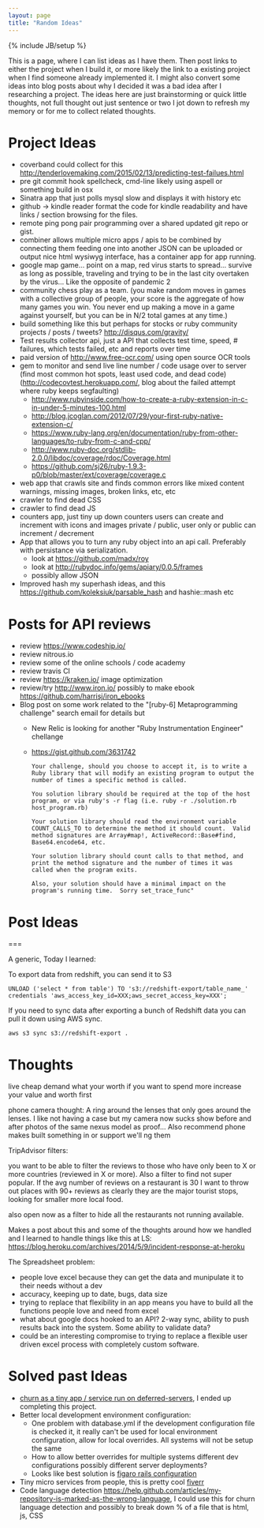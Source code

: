 ```yaml
---
layout: page
title: "Random Ideas"
---
```

{% include JB/setup %}

This is a page, where I can list ideas as I have them. Then post links to either the project when I build it, or more likely the link to a existing project when I find someone already implemented it. I might also convert some ideas into blog posts about why I decided it was a bad idea after I researching a project. The ideas here are just brainstorming or quick little thoughts, not full thought out just sentence or two I jot down to refresh my memory or for me to collect related thoughts.

Project Ideas
===

* coverband could collect for this http://tenderlovemaking.com/2015/02/13/predicting-test-failues.html
* pre git commit hook spellcheck, cmd-line likely using aspell or something build in osx 
* Sinatra app that just polls mysql slow and displays it with history etc
* github -> kindle reader format the code for kindle readability and have links / section browsing for the files.
* remote ping pong pair programming over a shared updated git repo or gist.
* combiner allows multiple micro apps / apis to be combined by connecting them feeding one into another JSON can be uploaded or output nice html wysiwyg interface, has a container app for app running.
* google map game... point on a map, red virus starts to spread... survive as long as possible, traveling and trying to be in the last city overtaken by the virus... Like the opposite of pandemic 2
* community chess play as a team. (you make random moves in games with a collective group of people, your score is the aggregate of how many games you win. You never end up making a move in a game against yourself, but you can be in N/2 total games at any time.)
* build something like this but perhaps for stocks or ruby community projects / posts / tweets? http://disqus.com/gravity/
* Test results collector api, just a API that collects test time, speed, # failures, which tests failed, etc and reports over time
* paid version of http://www.free-ocr.com/ using open source OCR tools
* gem to monitor and send live line number / code usage over to server (find most common hot spots, least used code, and dead code) (http://codecovtest.herokuapp.com/, blog about the failed attempt where ruby keeps segfaulting)
   * http://www.rubyinside.com/how-to-create-a-ruby-extension-in-c-in-under-5-minutes-100.html
   * http://blog.jcoglan.com/2012/07/29/your-first-ruby-native-extension-c/
   * https://www.ruby-lang.org/en/documentation/ruby-from-other-languages/to-ruby-from-c-and-cpp/
   * http://www.ruby-doc.org/stdlib-2.0.0/libdoc/coverage/rdoc/Coverage.html
   * https://github.com/sj26/ruby-1.9.3-p0/blob/master/ext/coverage/coverage.c
* web app that crawls site and finds common errors like mixed content warnings, missing images, broken links, etc, etc
* crawler to find dead CSS
* crawler to find dead JS
* counters app, just tiny up down counters users can create and increment with icons and images private / public, user only or public can increment / decrement
* App that allows you to turn any ruby object into an api call. Preferably with persistance via serialization.
  * look at https://github.com/madx/roy
  * look at http://rubydoc.info/gems/apiary/0.0.5/frames
  * possibly allow JSON
* Improved hash my superhash ideas, and this https://github.com/koleksiuk/parsable_hash and hashie::mash etc

Posts for API reviews
===

* review https://www.codeship.io/
* review nitrous.io 
* review some of the online schools / code academy
* review travis CI
* review https://kraken.io/ image optimization
* review/try http://www.iron.io/ possibly to make ebook https://github.com/harrisj/iron_ebooks 
* Blog post on some work related to the "[ruby-6] Metaprogramming challenge" search email for details but
    * New Relic is looking for another "Ruby Instrumentation Engineer" chellange
    * https://gist.github.com/3631742
    
          Your challenge, should you choose to accept it, is to write a Ruby library that will modify an existing program to output the number of times a specific method is called. 

          You solution library should be required at the top of the host program, or via ruby's -r flag (i.e. ruby -r ./solution.rb host_program.rb)

          Your solution library should read the environment variable COUNT_CALLS_TO to determine the method it should count.  Valid method signatures are Array#map!, ActiveRecord::Base#find, Base64.encode64, etc.

          Your solution library should count calls to that method, and print the method signature and the number of times it was called when the program exits.

          Also, your solution should have a minimal impact on the program's running time.  Sorry set_trace_func"

# Post Ideas
===

A generic, Today I learned: 

To export data from redshift, you can send it to S3

`UNLOAD ('select * from table') TO 's3://redshift-export/table_name_' credentials 'aws_access_key_id=XXX;aws_secret_access_key=XXX';`

If you need to sync data after exporting a bunch of Redshift data you can pull it down using AWS sync.

`aws s3 sync s3://redshift-export .`


Thoughts
===

live cheap
demand what your worth
if you want to spend more
increase your value and worth first

phone camera thought:
 A ring around the lenses that only goes around the lenses. I like not having a case but my camera now sucks show before and after photos of the same nexus model as proof... Also recommend phone makes built something in or support we'll ng them
 
TripAdvisor filters:

you want to be able to filter the reviews to those who have only been to X or more countries (reviewed in X or more). Also a filter to find not super popular. If the avg number of reviews on a restaurant is 30 I want to throw out places with 90+ reviews as clearly they are the major tourist stops, looking for smaller more local food.

also open now as a filter to hide all the restaurants not running available.

Makes a post about this and some of the thoughts around how we handled and I learned to handle things like this at LS:
https://blog.heroku.com/archives/2014/5/9/incident-response-at-heroku

The Spreadsheet problem:
  * people love excel because they can get the data and munipulate it to their needs without a dev
  * accuracy, keeping up to date, bugs, data size
  * trying to replace that flexibility in an app means you have to build all the functions people love and need from excel
  * what about google docs hooked to an API? 2-way sync, ability to push results back into the system. Some ability to validate data?
  * could be an interesting compromise to trying to replace a flexible user driven excel process with completely custom software.




Solved past Ideas
===

* [churn as a tiny app / service run on deferred-servers](http://churn.picoappz.com), I ended up completing this project.
* Better local development environment configuration: 
  * One problem with database.yml if the development configuration file is checked it, it really can't be used for local environment configuration, allow for local overrides. All systems will not be setup the same
  * How to allow better overrides for multiple systems different dev configurations possibly different server deployments?
  * Looks like best solution is [figaro rails configuration](https://github.com/laserlemon/figaro)
* Tiny micro services from people, this is pretty cool [fiverr](http://fiverr.com/)
* Code language detection https://help.github.com/articles/my-repository-is-marked-as-the-wrong-language, I could use this for churn language detection and possibly to break down % of a file that is html, js, CSS
